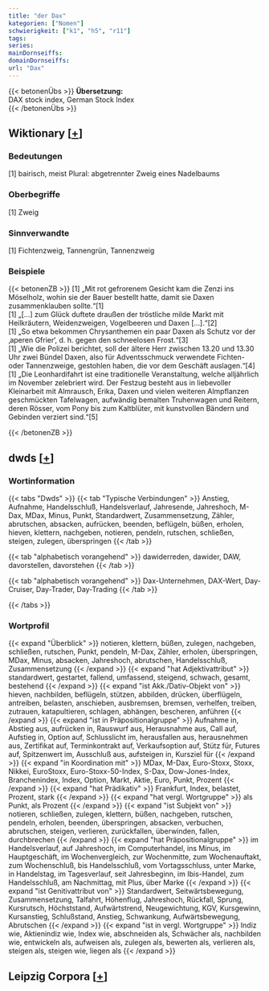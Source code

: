 ```yaml
---
title: "der Dax"
kategorien: ["Nomen"]
schwierigkeit: ["k1", "h5", "r11"]
tags:
series:
mainDornseiffs:
domainDornseiffs:
url: "Dax"
---
```


{{< betonenÜbs >}}
**Übersetzung:**  
DAX stock index, German Stock Index  
{{< /betonenÜbs >}}

## Wiktionary [[+](https://de.wiktionary.org/wiki/Dax)]

### Bedeutungen
[1] bairisch, meist Plural: abgetrennter Zweig eines Nadelbaums  

### Oberbegriffe
[1] Zweig  

### Sinnverwandte
[1] Fichtenzweig, Tannengrün, Tannenzweig  

### Beispiele
{{< betonenZB >}}
[1] „Mit rot gefrorenem Gesicht kam die Zenzi ins Möselholz, wohin sie der Bauer bestellt hatte, damit sie Daxen zusammenklauben sollte.“[1]  
[1] „[…] zum Glück duftete draußen der tröstliche milde Markt mit Heilkräutern, Weidenzweigen, Vogelbeeren und Daxen […].“[2]  
[1] „So etwa bekommen Chrysanthemen ein paar Daxen als Schutz vor der ‚aperen Gfrier‘, d. h. gegen den schneelosen Frost.“[3]  
[1] „Wie die Polizei berichtet, soll der ältere Herr zwischen 13.20 und 13.30 Uhr zwei Bündel Daxen, also für Adventsschmuck verwendete Fichten- oder Tannenzweige, gestohlen haben, die vor dem Geschäft auslagen.“[4]  
[1] „Die Leonhardifahrt ist eine traditionelle Veranstaltung, welche alljährlich im November zelebriert wird. Der Festzug besteht aus in liebevoller Kleinarbeit mit Almrausch, Erika, Daxen und vielen weiteren Almpflanzen geschmückten Tafelwagen, aufwändig bemalten Truhenwagen und Reitern, deren Rösser, vom Pony bis zum Kaltblüter, mit kunstvollen Bändern und Gebinden verziert sind.“[5]  

{{< /betonenZB >}}


## dwds [[+](https://www.dwds.de/wb/Dax)]

### Wortinformation
{{< tabs "Dwds" >}}
{{< tab "Typische Verbindungen" >}}
Anstieg, Aufnahme, Handelsschluß, Handelsverlauf, Jahresende, Jahreshoch, M-Dax, MDax, Minus, Punkt, Standardwert, Zusammensetzung, Zähler, abrutschen, absacken, aufrücken, beenden, beflügeln, büßen, erholen, hieven, klettern, nachgeben, notieren, pendeln, rutschen, schließen, steigen, zulegen, überspringen
{{< /tab >}}

{{< tab "alphabetisch vorangehend" >}}
dawiderreden, dawider, DAW, davorstellen, davorstehen
{{< /tab >}}

{{< tab "alphabetisch vorangehend" >}}
Dax-Unternehmen, DAX-Wert, Day-Cruiser, Day-Trader, Day-Trading
{{< /tab >}}

{{< /tabs >}}

### Wortprofil
{{< expand "Überblick" >}} notieren, klettern, büßen, zulegen, nachgeben, schließen, rutschen, Punkt, pendeln, M-Dax, Zähler, erholen, überspringen, MDax, Minus, absacken, Jahreshoch, abrutschen, Handelsschluß, Zusammensetzung {{< /expand >}}
{{< expand "hat Adjektivattribut" >}} standardwert, gestartet, fallend, umfassend, steigend, schwach, gesamt, bestehend {{< /expand >}}
{{< expand "ist Akk./Dativ-Objekt von" >}} hieven, nachbilden, beflügeln, stützen, abbilden, drücken, überflügeln, antreiben, belasten, anschieben, ausbremsen, bremsen, verhelfen, treiben, zutrauen, katapultieren, schlagen, abhängen, bescheren, anführen {{< /expand >}}
{{< expand "ist in Präpositionalgruppe" >}} Aufnahme in, Abstieg aus, aufrücken in, Rauswurf aus, Herausnahme aus, Call auf, Aufstieg in, Option auf, Schlusslicht im, herausfallen aus, herausnehmen aus, Zertifikat auf, Terminkontrakt auf, Verkaufsoption auf, Stütz für, Futures auf, Spitzenwert im, Ausschluß aus, aufsteigen in, Kursziel für {{< /expand >}}
{{< expand "in Koordination mit" >}} MDax, M-Dax, Euro-Stoxx, Stoxx, Nikkei, EuroStoxx, Euro-Stoxx-50-Index, S-Dax, Dow-Jones-Index, Branchenindex, Index, Option, Markt, Aktie, Euro, Punkt, Prozent {{< /expand >}}
{{< expand "hat Prädikativ" >}} Frankfurt, Index, belastet, Prozent, stark {{< /expand >}}
{{< expand "hat vergl. Wortgruppe" >}} als Punkt, als Prozent {{< /expand >}}
{{< expand "ist Subjekt von" >}} notieren, schließen, zulegen, klettern, büßen, nachgeben, rutschen, pendeln, erholen, beenden, überspringen, absacken, verbuchen, abrutschen, steigen, verlieren, zurückfallen, überwinden, fallen, durchbrechen {{< /expand >}}
{{< expand "hat Präpositionalgruppe" >}} im Handelsverlauf, auf Jahreshoch, im Computerhandel, ins Minus, im Hauptgeschäft, im Wochenvergleich, zur Wochenmitte, zum Wochenauftakt, zum Wochenschluß, bis Handelsschluß, vom Vortagsschluss, unter Marke, in Handelstag, im Tagesverlauf, seit Jahresbeginn, im Ibis-Handel, zum Handelsschluß, am Nachmittag, mit Plus, über Marke {{< /expand >}}
{{< expand "ist Genitivattribut von" >}} Standardwert, Seitwärtsbewegung, Zusammensetzung, Talfahrt, Höhenflug, Jahreshoch, Rückfall, Sprung, Kursrutsch, Höchststand, Aufwärtstrend, Neugewichtung, KGV, Kursgewinn, Kursanstieg, Schlußstand, Anstieg, Schwankung, Aufwärtsbewegung, Abrutschen {{< /expand >}}
{{< expand "ist in vergl. Wortgruppe" >}} Indiz wie, Aktienindiz wie, Index wie, abschneiden als, Schwächer als, nachbilden wie, entwickeln als, aufweisen als, zulegen als, bewerten als, verlieren als, steigen als, steigen wie, liegen als {{< /expand >}}

## Leipzig Corpora [[+](https://corpora.uni-leipzig.de/en/res?word=Dax&corpusId=deu_newscrawl-public_2018)]

